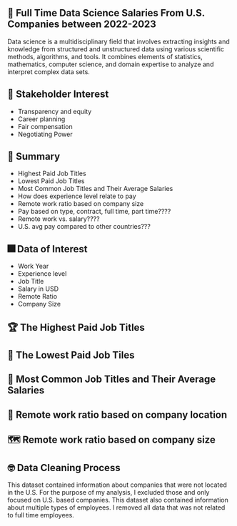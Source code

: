 ## 🎉 Full Time Data Science Salaries From U.S. Companies between 2022-2023
Data science is a multidisciplinary field that involves extracting insights and knowledge from structured and unstructured data using various scientific methods, algorithms, and tools. It combines elements of statistics, mathematics, computer science, and domain expertise to analyze and interpret complex data sets.


## 💼 Stakeholder Interest
- Transparency and equity
- Career planning
- Fair compensation
- Negotiating Power

## 🎇 Summary
- Highest Paid Job Titles
- Lowest Paid Job Titles
- Most Common Job Titles and Their Average Salaries
- How does experience level relate to pay
- Remote work ratio based on company size
- Pay based on type, contract, full time, part time????
- Remote work vs. salary????
- U.S. avg pay compared to other countries???
  
## 🎆 Data of Interest
- Work Year
- Experience level
- Job Title
- Salary in USD
- Remote Ratio
- Company Size
  


## 🏆 The Highest Paid Job Titles


## 🛒 The Lowest Paid Job Tiles

## 🍞 Most Common Job Titles and Their Average Salaries

## 📍 Remote work ratio based on company location


## 🗺 Remote work ratio based on company size


## 🤓 Data Cleaning Process
This dataset contained information about companies that were not located in the U.S. For the purpose of my analysis, I excluded those and only focused on U.S. based companies. 
This dataset also contained information about multiple types of employees. I removed all data that was not related to full time employees. 

